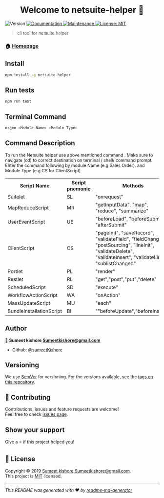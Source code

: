 <h1 align="center">Welcome to netsuite-helper 👋</h1>
<p>
  <img alt="Version" src="https://img.shields.io/badge/version-0.1.0-blue.svg?cacheSeconds=2592000" />
  <a href="https://github.com/sumeetKishore/NetsuiteCCA#readme" target="_blank">
    <img alt="Documentation" src="https://img.shields.io/badge/documentation-yes-brightgreen.svg" />
  </a>
  <a href="https://github.com/sumeetKishore/NetsuiteCCA/graphs/commit-activity" target="_blank">
    <img alt="Maintenance" src="https://img.shields.io/badge/Maintained%3F-yes-green.svg" />
  </a>
  <a href="https://github.com/sumeetKishore/NetsuiteCCA/blob/master/LICENSE" target="_blank">
    <img alt="License: MIT" src="https://img.shields.io/github/license/sumeetKishore/netsuite-helper" />
  </a>
</p>

> cli tool for netsuite helper

### 🏠 [Homepage](https://github.com/sumeetKishore/NetsuiteCCA#readme)

## Install

```sh
npm install -g netsuite-helper
```

## Run tests

```sh
npm run test
```

## Terminal Command

```sh
nsgen <Module Name> <Module Type>
```

## Command Description

To run the Netsuite helper use above mentioned command .
Make sure to navigate (cd) to correct destination on terminal / shell/ command prompt.
Enter the command following by module Name (e.g Sales Order). and Module Type (e.g CS for ClientScript)

<table style="width:100%">
  <tr>
    <th>Script Name</th>
    <th>Script pnemonic</th>
    <th>Methods</th>
  </tr>
 <tr>
    <td>Suitelet</td>
    <td>SL</td>
    <td>"onrequest"</td>
  </tr>
  <tr>
    <td>MapReduceScript</td>
    <td>MR</td>
    <td>"getInputData", "map", "reduce", "summarize"</td>
  </tr>
   <tr>
    <td>UserEventScript</td>
    <td>UE</td>
    <td>"beforeLoad", "beforeSubmit", "afterSubmit"</td>
  </tr>
  <tr>
    <td>ClientScript</td>
    <td>CS</td>
    <td>"pageInit", "saveRecord", "validateField", "fieldChanged", "postSourcing", "lineInit", "validateDelete", "validateInsert", "validateLine", "sublistChanged"</td>
  </tr>
  <tr>
    <td>Portlet</td>
    <td>PL</td>
    <td>"render"</td>
  </tr>
  <tr>
    <td>Restlet</td>
    <td>RL</td>
    <td>"get","post","put","delete"</td>
  </tr>
  <tr>
    <td>ScheduledScript</td>
    <td>SD</td>
    <td>"execute"</td>
  </tr>
  <tr>
    <td>WorkflowActionScript</td>
    <td>WA</td>
    <td>"onAction"</td>
  </tr>
   <tr>
    <td>MassUpdateScript</td>
    <td>MU</td>
    <td>"each"</td>
  </tr>
  <tr>
    <td>BundleInstallationScript</td>
    <td>BI</td>
    <td>""beforeUpdate","beforeInstall""</td>
  </tr>
  </table>

## Author

👤 **Sumeet kishore <Sumeetkishore@gmail.com>**

- Github: [@sumeetKishore](https://github.com/sumeetKishore)

## Versioning

We use [SemVer](https://semver.org/) for versioning. For the versions available, see the [tags on this repository](https://github.com/sumeetKishore/NetsuiteCCA/tags).

## 🤝 Contributing

Contributions, issues and feature requests are welcome!<br />Feel free to check [issues page](https://github.com/sumeetKishore/NetsuiteCCA/issues).

## Show your support

Give a ⭐️ if this project helped you!

## 📝 License

Copyright © 2019 [Sumeet kishore <Sumeetkishore@gmail.com>](https://github.com/sumeetKishore).<br />
This project is [MIT](https://github.com/sumeetKishore/NetsuiteCCA/blob/master/LICENSE) licensed.

---

_This README was generated with ❤️ by [readme-md-generator](https://github.com/kefranabg/readme-md-generator)_
